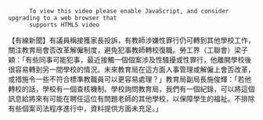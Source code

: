 
          To view this video please enable JavaScript, and consider upgrading to a web browser that
          supports HTML5 video
【有線新聞】有議員稱接獲家長投訴，有教師涉嫌性罪行仍可轉到其他學校工作，關注教育局會否改革解僱制度，避免犯事教師轉校復職。勞工界（工聯會）梁子穎：「有些同事可能犯事，最近接觸一個個案涉及性騷擾或性罪行，他離開學校後很容易轉到另一間學校的情況。未來教育局在這方面人事管理或解僱上會否改革，或措施令一些不符合標準教職員可以更容易處理？」教育局副局長施俊輝：「若他轉校的話，學校有一個查核機制。學校詢問教育局，我們有一個紀錄，可以將這個訊息給將來有可能在聘任這位有問題老師的其他學校，以保障學生的福祉。不排除有些個案司法程序進行中，資料提供方面未充足。」